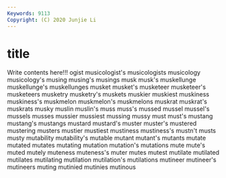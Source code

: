 ```yaml
---
Keywords: 9113
Copyright: (C) 2020 Junjie Li
---
```


# title

Write contents here!!!
ogist 
musicologist's 
musicologists 
musicology
musicology's 
musing 
musing's 
musings 
musk 
musk's 
muskellunge 
muskellunge's 
muskellunges 
musket
musket's 
musketeer 
musketeer's 
musketeers 
musketry 
musketry's 
muskets 
muskier 
muskiest 
muskiness
muskiness's 
muskmelon 
muskmelon's 
muskmelons 
muskrat 
muskrat's 
muskrats 
musky 
muslin 
muslin's
muss 
muss's 
mussed 
mussel 
mussel's 
mussels 
musses 
mussier 
mussiest 
mussing
mussy 
must 
must's 
mustang 
mustang's 
mustangs 
mustard 
mustard's 
muster 
muster's
mustered 
mustering 
musters 
mustier 
mustiest 
mustiness 
mustiness's 
mustn't 
musts 
musty
mutability 
mutability's 
mutable 
mutant 
mutant's 
mutants 
mutate 
mutated 
mutates 
mutating
mutation 
mutation's 
mutations 
mute 
mute's 
muted 
mutely 
muteness 
muteness's 
muter
mutes 
mutest 
mutilate 
mutilated 
mutilates 
mutilating 
mutilation 
mutilation's 
mutilations 
mutineer
mutineer's 
mutineers 
muting 
mutinied 
mutinies 
mutinous 
